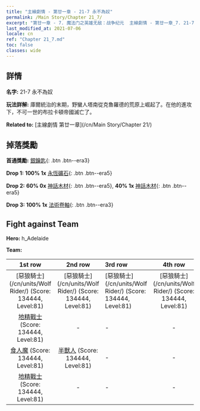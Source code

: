 ```yaml
---
title: "主線劇情 - 第廿一章 - 21-7 永不為奴"
permalink: /Main Story/Chapter 21_7/
excerpt: "第廿一章 - 7. 魔法门之英雄无敌：战争纪元  主線劇情 - 第廿一章_7. 21-7 永不為奴"
last_modified_at: 2021-07-06
locale: cn
ref: "Chapter 21_7.md"
toc: false
classes: wide
---
```


## 詳情

 **名字:** 21-7 永不為奴

 **玩法詳解:** 庫爾統治的末期，野蠻人塔南從克魯羅德的荒原上崛起了。在他的進攻下，不可一世的布拉卡頓帝國滅亡了。

 **Related to:** [主線劇情 第廿一章](/cn/Main Story/Chapter 21/)

## 掉落獎勵

 **首通獎勵:** [銀鑰匙](/cn/Items/con_693/){: .btn .btn--era3}

 **Drop 1:** **100% 1x** [永恆礦石](/cn/Items/mat_68/){: .btn .btn--era5}

 **Drop 2:** **60% 0x** [神話木材](/cn/Items/mat_62/){: .btn .btn--era5}, **40% 1x** [神話木材](/cn/Items/mat_62/){: .btn .btn--era5}

 **Drop 3:** **100% 1x** [法術卷軸](/cn/Items/con_694/){: .btn .btn--era3}


## Fight against Team
 **Hero:** h_Adelaide

 **Team:**


  | 1st row | 2nd row | 3rd row | 4th row |
  |:----:|:----:|:----|:----:|
  | [惡狼騎士](/cn/units/Wolf Rider/) (Score: 134444, Level:81)  | [惡狼騎士](/cn/units/Wolf Rider/) (Score: 134444, Level:81)  | [惡狼騎士](/cn/units/Wolf Rider/) (Score: 134444, Level:81)  | [惡狼騎士](/cn/units/Wolf Rider/) (Score: 134444, Level:81)  |
  | [地精戰士](/cn/units/Goblin/) (Score: 134444, Level:81)  | - | - | - |
  | [食人魔](/cn/units/Ogre/) (Score: 134444, Level:81)  | [半獸人](/cn/units/Orc/) (Score: 134444, Level:81)  | - | - |
  | [地精戰士](/cn/units/Goblin/) (Score: 134444, Level:81)  | - | - | - |


